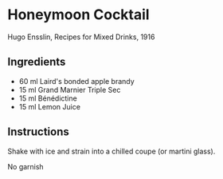 # Honeymoon Cocktail

Hugo Ensslin, Recipes for Mixed Drinks, 1916

## Ingredients

- 60 ml Laird's bonded apple brandy
- 15 ml Grand Marnier Triple Sec
- 15 ml Bénédictine
- 15 ml Lemon Juice

## Instructions

Shake with ice and strain into a chilled coupe (or martini glass).

No garnish
